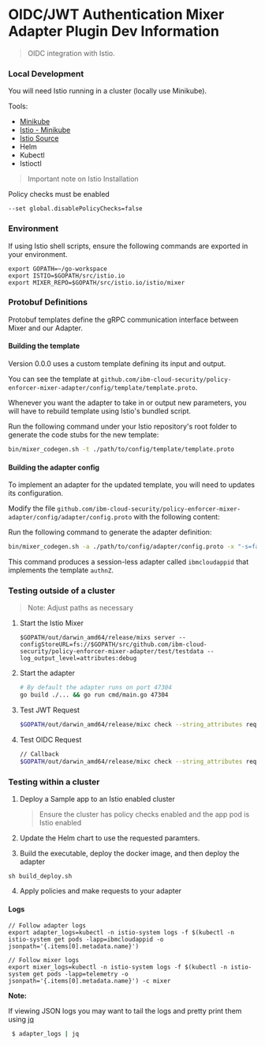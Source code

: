 # OIDC/JWT Authentication Mixer Adapter Plugin Dev Information

> OIDC integration with Istio.

### Local Development

You will need Istio running in a cluster (locally use Minikube). 

Tools:
- [Minikube](https://kubernetes.io/docs/tasks/tools/install-minikube/)
- [Istio - Minikube](https://istio.io/docs/setup/kubernetes/prepare/platform-setup/minikube/)
- [Istio Source](https://github.com/istio/istio)
- Helm
- Kubectl
- Istioctl

> Important note on Istio Installation 

Policy checks must be enabled
```
--set global.disablePolicyChecks=false
```

### Environment

If using Istio shell scripts, ensure the following commands are exported in your environment.

```
export GOPATH=~/go-workspace
export ISTIO=$GOPATH/src/istio.io
export MIXER_REPO=$GOPATH/src/istio.io/istio/mixer
```

### Protobuf Definitions

Protobuf templates define the gRPC communication interface between Mixer and our Adapter. 

#### Building the template

Version 0.0.0 uses a custom template defining its input and output.

You can see the template at `github.com/ibm-cloud-security/policy-enforcer-mixer-adapter/config/template/template.proto`.

Whenever you want the adapter to take in or output new parameters, you will have to rebuild template using Istio's bundled script.

Run the following command under your Istio repository's root folder to generate the code stubs for the new template:

```bash
bin/mixer_codegen.sh -t ./path/to/config/template/template.proto
```

#### Building the adapter config

To implement an adapter for the updated template, you will need to updates its configuration. 

Modify the file `github.com/ibm-cloud-security/policy-enforcer-mixer-adapter/config/adapter/config.proto` with the following content:

Run the following command to generate the adapter definition:

```bash
bin/mixer_codegen.sh -a ./path/to/config/adapter/config.proto -x "-s=false -n ibmcloudappid -t authnZ"
```

This command produces a session-less adapter called `ibmcloudappid` that implements the template `authnZ`.

### Testing outside of a cluster

> Note: Adjust paths as necessary

1. Start the Istio Mixer

    ```
    $GOPATH/out/darwin_amd64/release/mixs server --configStoreURL=fs://$GOPATH/src/github.com/ibm-cloud-security/policy-enforcer-mixer-adapter/test/testdata --log_output_level=attributes:debug
    ```

2. Start the adapter
    
    ```bash
    # By default the adapter runs on port 47304
    go build ./... && go run cmd/main.go 47304
    ```

3. Test JWT Request

    ```bash
    $GOPATH/out/darwin_amd64/release/mixc check --string_attributes request.url_path=/api,request.method=GET,destination.service.name=svc-sample-app,destination.service.namespace=sample-app --stringmap_attributes "request.headers=authorization:Bearer eyJhbGciOiJSUzI1NiIsInR5cCI6IkpXVCIsImtpZCI6ImFwcElkLTcxYjM0ODkwLWE5NGYtNGVmMi1hNGI2LWNlMDk0YWE2ODA5Mi0yMDE4LTA4LTAyVDExOjUzOjM2LjQ5NyIsInZlciI6NH0.eyJpc3MiOiJodHRwczovL2V1LWdiLmFwcGlkLnRlc3QuY2xvdWQuaWJtLmNvbS9vYXV0aC92NC83MWIzNDg5MC1hOTRmLTRlZjItYTRiNi1jZTA5NGFhNjgwOTIiLCJleHAiOjE1NjEwMDU5ODEsImF1ZCI6WyJmMTZhZTViNy0wNmZmLTQxOTEtOWE2Ny0zN2EwNmNiNzEwYWQiXSwic3ViIjoiZjE2YWU1YjctMDZmZi00MTkxLTlhNjctMzdhMDZjYjcxMGFkIiwiYW1yIjpbImFwcGlkX2NsaWVudF9jcmVkZW50aWFscyJdLCJpYXQiOjE1NjEwMDIzODEsInRlbmFudCI6IjcxYjM0ODkwLWE5NGYtNGVmMi1hNGI2LWNlMDk0YWE2ODA5MiIsInNjb3BlIjoiYXBwaWRfZGVmYXVsdCJ9.QxjshCrPB5Ewr-Xt9JB75LzpTCnPhZv2nb4KbhiI2z4XpNOPJAfYyiaRon_IZJERc9aggVOjUzg8q9M3PFNY4HCVc7yTzKDNjlxDX4Cy_I0VsMjq1j_zSodLAO_JNKrdw-eUhAaZm2dusqegju-RjYYQaRLvdl04ULtwyA7j1M42Pa-ucwSZy0cWkQl1ucNVR4ydYQQtX81dliauRL3m605vkW0cjFYeMJvLWluoeMfbmBQAEINl4Vgd6LeZmiR0rFKKHtOptc8ZISqrnWULEZPVDkg2A3KKcW5sXyf-dtb2UpXJCf66-auwYYgCJ7rzjxrblSji3aK4DucZHDxEBA"    
    ```
        
4. Test OIDC Request
    
    ```bash 
    // Callback    
    $GOPATH/out/darwin_amd64/release/mixc check --string_attributes request.url_path=/web/home/oidc/callback,request.method=GET,destination.service.name=svc-sample-app,destination.service.namespace=sample-app --stringmap_attributes "request.query_params=code:OKVBoNZcnzbeYXOOY399xuKd61xFqc"    ```
    ```
    
### Testing within a cluster

1. Deploy a Sample app to an Istio enabled cluster
    > Ensure the cluster has policy checks enabled and the app pod is Istio enabled

2. Update the Helm chart to use the requested paramters.

3. Build the executable, deploy the docker image, and then deploy the adapter

`sh build_deploy.sh`
   
4. Apply policies and make requests to your adapter

#### Logs

```
// Follow adapter logs
export adapter_logs=kubectl -n istio-system logs -f $(kubectl -n istio-system get pods -lapp=ibmcloudappid -o jsonpath='{.items[0].metadata.name}')

// Follow mixer logs
export mixer_logs=kubectl -n istio-system logs -f $(kubectl -n istio-system get pods -lapp=telemetry -o jsonpath='{.items[0].metadata.name}') -c mixer
```

**Note:** 
   
   If viewing JSON logs you may want to tail the logs and pretty print them using [jq](https://brewinstall.org/install-jq-on-mac-with-brew/)
   
   ```bash
    $ adapter_logs | jq
   ```
